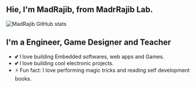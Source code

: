 ## Hie, I'm MadRajib, from MadrRajib Lab. 

![MadRajib GitHub stats](https://github-readme-stats.vercel.app/api?username=madrajib&theme=radical\&show_icons=true\&show=reviews,discussions_started,discussions_answered,prs_merged,prs_merged_percentage)

## I'm a Engineer, Game Designer and Teacher 

- :two_hearts: I love building Embedded softwares, web apps and Games.
- :two_hearts: I love building cool electronic projects.  
- ⚡ Fun fact: I love performing magic tricks and reading self development books.
